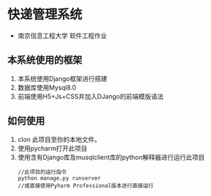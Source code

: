 # 快递管理系统
- 南京信息工程大学 软件工程作业

## 本系统使用的框架

1. 本系统使用Django框架进行搭建
2. 数据库使用Mysql8.0
3. 前端使用H5+Js+CSS并加入DJango的前端模版语法

## 如何使用
1. clon 此项目至你的本地文件。
2. 使用pycharm打开此项目
3. 使用含有Django库及musqlclient库的python解释器进行运行此项目
   ```
   //此项目的运行指令
   python manage.py runserver
   //或直接使用Pyharm Professional版本进行直接运行
   ```
   
